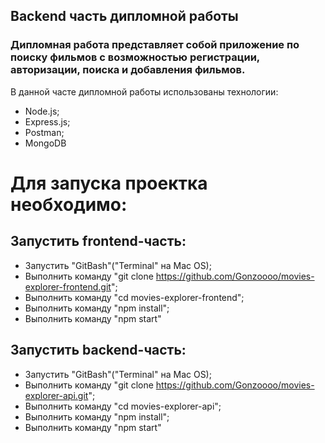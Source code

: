 ## Backend часть дипломной работы 

### Дипломная работа представляет собой приложение по поиску фильмов с возможностью регистрации, авторизации, поиска и добавления фильмов.

В данной часте дипломной работы использованы технологии:
- Node.js;
- Express.js;
- Postman;
- MongoDB

# Для запуска проектка необходимо:

## Запустить frontend-часть:
- Запустить "GitBash"("Terminal" на Mac OS);
- Выполнить команду "git clone https://github.com/Gonzoooo/movies-explorer-frontend.git";
- Выполнить команду "cd movies-explorer-frontend";
- Выполнить команду "npm install";
- Выполнить команду "npm start"

## Запустить backend-часть:
- Запустить "GitBash"("Terminal" на Mac OS);
- Выполнить команду "git clone https://github.com/Gonzoooo/movies-explorer-api.git";
- Выполнить команду "cd movies-explorer-api";
- Выполнить команду "npm install";
- Выполнить команду "npm start"
